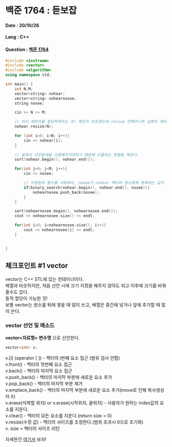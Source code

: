# 백준 1764 : 듣보잡

#### Date : 20/10/26

#### Lang : C++ 

#### Question : [백준 1764](https://www.acmicpc.net/problem/1764)

```c++
#include <iostream>
#include <vector>
#include <algorithm>
using namespace std;

int main() {
    int N,M;
    vector<string> nohear;
    vector<string> nohearnosee;
    string nosee;

    cin >> N >> M;

    // 미리 메모리를 할당하여주는 것! 왜인지 모르겠는데 resize 안해주니까 실행이 제대로 안됨 ㅠ 
    nohear.resize(N);

    for (int i=0; i<N; i++){
        cin >> nohear[i];
    }
    
    // 밑에서 이진탐색을 사용해주어야하기 떄문에 오름차순 정렬을 해준다.
    sort(nohear.begin(), nohear.end());

    for(int j=0; j<M; j++){
        cin >> nosee;

        // 이중탐색 함수를 사용해서, nosee가 nohear 벡터의 원소중에 중복되는 값이 있다면 nohearnosee에 push_back해준다.
        if(binary_search(nohear.begin(), nohear.end(), nosee)){
            nohearnosee.push_back(nosee);
        }
    }

    sort(nohearnosee.begin(), nohearnosee.end());
    cout << nohearnosee.size() << endl;

    for(int i=0; i<nohearnosee.size(); i++){
        cout << nohearnosee[i] << endl;
    }


}


```

## 체크포인트 #1 vector

vector는 C++ STL에 있는 컨테이너이다.  
배열과 비슷하지만, 처음 선언 시에 크기 지정을 해주지 않아도 되고 이후에 크기를 바꿔줄수도 있다.  
동적 할당이 가능한 것!  
보통 vector는 원소를 뒤에 쌓을 때 많이 쓰고, 배열은 중간에 넣거나 앞에 추가할 때 많이 쓴다.  




### vector 선언 및 메소드  
**vector<자료형> 변수명** 으로 선언한다.  
```C++
vector<int> v;    
```

v.[i] (operator [ ])  - 백터의 i번째 요소 접근 (범위 검사 안함)   
v.front() - 백터의 첫번째 요소 접근  
v.back() -  백터의 마지막 요소 접근  
v.push_back() - 백터의 마지막 부분에 새로운 요소 추가  
v.pop_back() - 백터의 마지막 부분 제거  
v.emplace_back() - 백터의 마지막 부분에 새로운 요소 추가(move로 인해 복사생성자 X)  
v.erase(삭제할 위치) or v.erase(시작위치, 끝위치) - 사용자가 원하는 index값의 요소를 지운다.  
v.clear() - 백터의 모든 요소를 지운다.(return size = 0)  
v.resize(수정 값) - 백터의 사이즈를 조정한다.(범위 초과시 0으로 초기화)  
v. size = 벡터의 사이즈 리턴  

자세한건 [여기서](https://hwan-shell.tistory.com/119) 보자!







